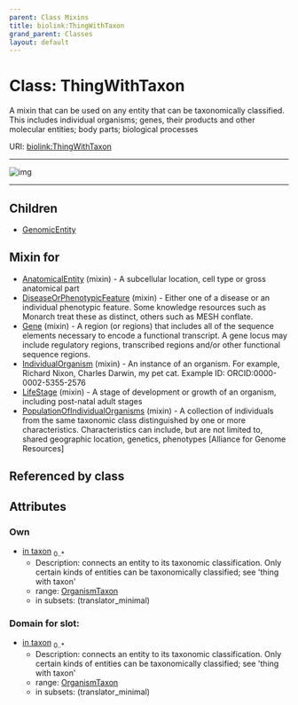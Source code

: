 ```yaml
---
parent: Class Mixins
title: biolink:ThingWithTaxon
grand_parent: Classes
layout: default
---
```


# Class: ThingWithTaxon


A mixin that can be used on any entity that can be taxonomically classified. This includes individual organisms; genes, their products and other molecular entities; body parts; biological processes

URI: [biolink:ThingWithTaxon](https://w3id.org/biolink/vocab/ThingWithTaxon)


---

![img](http://yuml.me/diagram/nofunky;dir:TB/class/[OrganismTaxon]%3Cin%20taxon%200..%2A-%20[ThingWithTaxon],[PopulationOfIndividualOrganisms]uses%20-.-%3E[ThingWithTaxon],[LifeStage]uses%20-.-%3E[ThingWithTaxon],[IndividualOrganism]uses%20-.-%3E[ThingWithTaxon],[Gene]uses%20-.-%3E[ThingWithTaxon],[DiseaseOrPhenotypicFeature]uses%20-.-%3E[ThingWithTaxon],[AnatomicalEntity]uses%20-.-%3E[ThingWithTaxon],[ThingWithTaxon]%5E-[GenomicEntity],[PopulationOfIndividualOrganisms],[OrganismTaxon],[LifeStage],[IndividualOrganism],[GenomicEntity],[Gene],[DiseaseOrPhenotypicFeature],[AnatomicalEntity])

---


## Children

 * [GenomicEntity](GenomicEntity.md)

## Mixin for

 * [AnatomicalEntity](AnatomicalEntity.md) (mixin)  - A subcellular location, cell type or gross anatomical part
 * [DiseaseOrPhenotypicFeature](DiseaseOrPhenotypicFeature.md) (mixin)  - Either one of a disease or an individual phenotypic feature. Some knowledge resources such as Monarch treat these as distinct, others such as MESH conflate.
 * [Gene](Gene.md) (mixin)  - A region (or regions) that includes all of the sequence elements necessary to encode a functional transcript. A gene locus may include regulatory regions, transcribed regions and/or other functional sequence regions.
 * [IndividualOrganism](IndividualOrganism.md) (mixin)  - An instance of an organism. For example, Richard Nixon, Charles Darwin, my pet cat. Example ID: ORCID:0000-0002-5355-2576
 * [LifeStage](LifeStage.md) (mixin)  - A stage of development or growth of an organism, including post-natal adult stages
 * [PopulationOfIndividualOrganisms](PopulationOfIndividualOrganisms.md) (mixin)  - A collection of individuals from the same taxonomic class distinguished by one or more characteristics.  Characteristics can include, but are not limited to, shared geographic location, genetics, phenotypes [Alliance for Genome Resources]

## Referenced by class


## Attributes


### Own

 * [in taxon](in_taxon.md)  <sub>0..*</sub>
     * Description: connects an entity to its taxonomic classification. Only certain kinds of entities can be taxonomically classified; see 'thing with taxon'
     * range: [OrganismTaxon](OrganismTaxon.md)
     * in subsets: (translator_minimal)

### Domain for slot:

 * [in taxon](in_taxon.md)  <sub>0..*</sub>
     * Description: connects an entity to its taxonomic classification. Only certain kinds of entities can be taxonomically classified; see 'thing with taxon'
     * range: [OrganismTaxon](OrganismTaxon.md)
     * in subsets: (translator_minimal)
